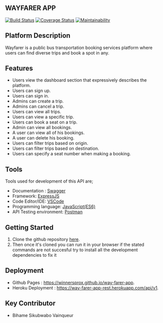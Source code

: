 ## WAYFARER APP

[![Build Status](https://travis-ci.org/WinnersProx/way-farer-app.svg?branch=develop)](https://travis-ci.org/WinnersProx/way-farer-app) [![Coverage Status](https://coveralls.io/repos/github/WinnersProx/way-farer-app/badge.svg)](https://coveralls.io/github/WinnersProx/way-farer-app?branch=ft-filter-api-167426897) [![Maintainability](https://api.codeclimate.com/v1/badges/ac59e2bbb7a54a77685e/maintainability)](https://codeclimate.com/github/WinnersProx/way-farer-app/maintainability)

## Platform Description

 Wayfarer is a public bus transportation booking services platform where users can find diverse trips and book a spot in any.

## Features

- Users view the dashboard section that expressively describes the platform.
- Users can sign up.
- Users can sign in.
- Admins can create a trip.
- Admins can cancel a trip.
- Users can view all trips.
- Users can view a specific trip.
- Users can book a seat on a trip.
- Admin can view all bookings.
- A user can view all of his bookings.
- A user can delete his booking.
- Users can filter trips based on origin.
- Users can filter trips based on destination.
- Users can specify a seat number when making a booking.

## Tools

Tools used for development of this API are;
- Documentation : [Swagger](#)
- Framework: [ExpressJS](http://expressjs.com/)
- Code Editor/IDE: [VSCode](https://code.visualstudio.com)
- Programming language: [JavaScript(ES6)](https://developer.mozilla.org/en-US/docs/Web/JavaScript/)
- API Testing environment: [Postman](https://www.getpostman.com)

## Getting Started

1. Clone the github repository [here](https://github.com/WinnersProx/way-farer-app). 
2. Then once it's cloned you can run it in your browser
if the stated commands are not succesful try to install all the development dependencies to fix it

## Deployment

- Github Pages : https://winnersprox.github.io/way-farer-app.
- Heroku Deployment : https://way-farer-app-rest.herokuapp.com/api/v1.

## Key Contributor

- Bihame Sikubwabo Vainqueur
